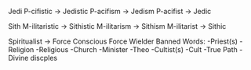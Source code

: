 Jedi
P-cifistic -> Jedistic
P-acifism -> Jedism
P-acifist -> Jedic

Sith
M-ilitaristic -> Sithistic
M-ilitarism -> Sithism
M-ilitarist -> Sithic

Spiritualist -> Force Conscious
Force Wielder
Banned Words:
-Priest(s)
-Religion
-Religious
-Church
-Minister
-Theo
-Cultist(s)
-Cult
-True Path
-Divine
discples
